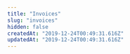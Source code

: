 ```yaml
---
title: "Invoices"
slug: "invoices"
hidden: false
createdAt: "2019-12-24T00:49:31.616Z"
updatedAt: "2019-12-24T00:49:31.616Z"
---
```


